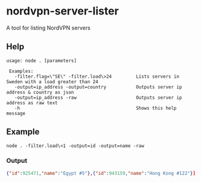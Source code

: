 # nordvpn-server-lister

A tool for listing NordVPN servers

## Help

```shell
usage: node . [parameters]

 Examples:
   -filter.flag=\"SE\" -filter.load\>24         Lists servers in Sweden with a load greater than 24
   -output=ip_address -output=country           Outputs server ip address & country as json
   -output=ip_address -raw                      Outputs server ip address as raw text
   -h                                           Shows this help message
```

## Example

```shell
node . -filter.load\<1 -output=id -output=name -raw
```

### Output

```json
{"id":925471,"name":"Egypt #5"},{"id":943159,"name":"Hong Kong #122"}]
```

